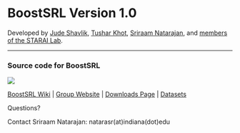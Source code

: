 # BoostSRL Version 1.0

Developed by [Jude Shavlik](http://pages.cs.wisc.edu/~shavlik/), [Tushar Khot](http://pages.cs.wisc.edu/~tushar/), [Sriraam Natarajan](homes.soic.indiana.edu/natarasr/), and [members of the STARAI Lab](http://www.indiana.edu/~iustarai/people.html).

---

### Source code for **BoostSRL**

[![][license img]][license]

[BoostSRL Wiki](https://github.com/boost-starai/BoostSRL/wiki) | [Group Website](http://indiana.edu/~iustarai/) | [Downloads Page](https://github.com/boost-starai/BoostSRL-VersionHistory) | [Datasets](https://github.com/boost-starai/BoostSRL-Datasets)

Questions?

Contact Sriraam Natarajan: natarasr(at)indiana(dot)edu

[license]:license.txt
[license img]:https://img.shields.io/badge/License-Apache%202-blue.svg